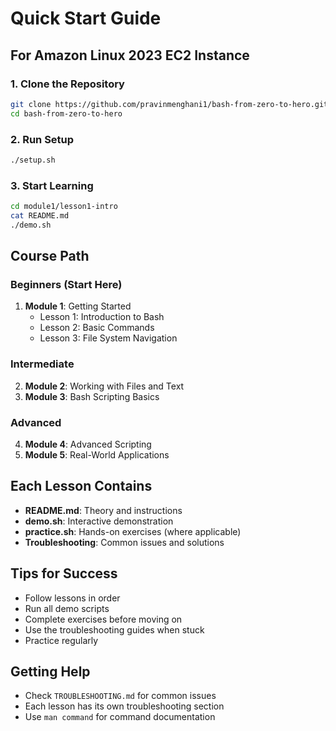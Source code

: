 # Quick Start Guide

## For Amazon Linux 2023 EC2 Instance

### 1. Clone the Repository
```bash
git clone https://github.com/pravinmenghani1/bash-from-zero-to-hero.git
cd bash-from-zero-to-hero
```

### 2. Run Setup
```bash
./setup.sh
```

### 3. Start Learning
```bash
cd module1/lesson1-intro
cat README.md
./demo.sh
```

## Course Path

### Beginners (Start Here)
1. **Module 1**: Getting Started
   - Lesson 1: Introduction to Bash
   - Lesson 2: Basic Commands
   - Lesson 3: File System Navigation

### Intermediate
2. **Module 2**: Working with Files and Text
3. **Module 3**: Bash Scripting Basics

### Advanced
4. **Module 4**: Advanced Scripting
5. **Module 5**: Real-World Applications

## Each Lesson Contains
- **README.md**: Theory and instructions
- **demo.sh**: Interactive demonstration
- **practice.sh**: Hands-on exercises (where applicable)
- **Troubleshooting**: Common issues and solutions

## Tips for Success
- Follow lessons in order
- Run all demo scripts
- Complete exercises before moving on
- Use the troubleshooting guides when stuck
- Practice regularly

## Getting Help
- Check `TROUBLESHOOTING.md` for common issues
- Each lesson has its own troubleshooting section
- Use `man command` for command documentation
